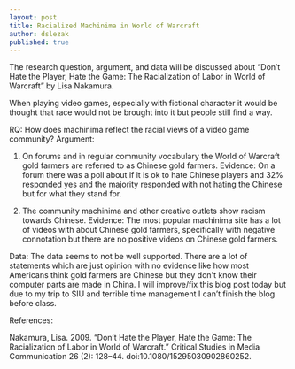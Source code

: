 ```yaml
---
layout: post
title: Racialized Machinima in World of Warcraft
author: dslezak
published: true
---
```


The research question, argument, and data will be discussed about “Don’t Hate the Player, Hate the Game: The Racialization of Labor in World of Warcraft” by Lisa Nakamura.

When playing video games, especially with fictional character it would be thought that race would not be brought into it but people still find a way.

RQ: How does machinima reflect the racial views of a video game community?
Argument:

1) On forums and in regular community vocabulary the World of Warcraft gold farmers are referred to as Chinese gold farmers.
Evidence: On a forum there was a poll about if it is ok to hate Chinese players and 32% responded yes and the majority responded with not hating the Chinese but for what they stand for.

2) The community machinima and other creative outlets show racism towards Chinese.
Evidence: The most popular machinima site has a lot of videos with about Chinese gold farmers, specifically with negative connotation but there are no positive videos on Chinese gold farmers.

Data:
The data seems to not be well supported. There are a lot of statements which are just opinion with no evidence like how most Americans think gold farmers are Chinese but they don't know their computer parts are made in China.
I will improve/fix this blog post today but due to my trip to SIU and terrible time management I can’t finish the blog before class.

References:

Nakamura, Lisa. 2009. “Don’t Hate the Player, Hate the Game: The Racialization of Labor in World of Warcraft.” Critical Studies in Media Communication 26 (2): 128–44. doi:10.1080/15295030902860252.

